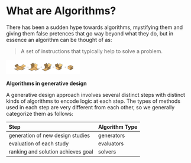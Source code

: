 # What are Algorithms?

There has been a sudden hype towards algorithms, mystifying them and giving them false pretences that go way beyond what they do, but in essence an algorithm can be thought of as:

> A set of instructions that typically help to solve a problem.

<img src="../../assets/deeper/whatarealgorithms.png" style="width:200px;"/>

**Algorithms in generative design**

A generative design approach involves several distinct steps with distinct kinds of algorithms to encode logic at each step. The types of methods used in each step are very different from each other, so we generally categorize them as follows:

| Step | Algorithm Type |	
| :--- | :--- |	
| generation of new design studies | generators |	
| evaluation of each study | evaluators |	
| ranking and solution achieves goal | solvers |
